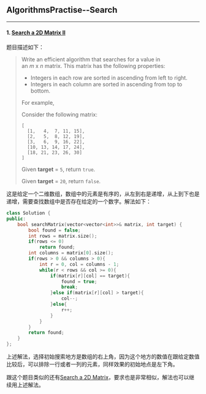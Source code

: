 ## AlgorithmsPractise--Search

------

#### 1. [Search a 2D Matrix II](https://leetcode.com/problems/search-a-2d-matrix-ii/)

题目描述如下：

> Write an efficient algorithm that searches for a value in an *m* x *n* matrix. This matrix has the following properties:
>
> - Integers in each row are sorted in ascending from left to right.
> - Integers in each column are sorted in ascending from top to bottom.
>
> For example,
>
> Consider the following matrix:
>
> ```
> [
>   [1,   4,  7, 11, 15],
>   [2,   5,  8, 12, 19],
>   [3,   6,  9, 16, 22],
>   [10, 13, 14, 17, 24],
>   [18, 21, 23, 26, 30]
> ]
>
> ```
>
> Given **target** = `5`, return `true`.
>
> Given **target** = `20`, return `false`.

这是给定一个二维数组，数组中的元素是有序的，从左到右是递增，从上到下也是递增，需要查找数组中是否存在给定的一个数字。解法如下：

```c++
class Solution {
public:
    bool searchMatrix(vector<vector<int>>& matrix, int target) {
        bool found = false;
        int rows = matrix.size();
        if(rows <= 0)
            return found;
        int columns = matrix[0].size();
        if(rows > 0 && columns > 0){
            int r = 0, col = columns - 1;
            while(r < rows && col >= 0){
                if(matrix[r][col] == target){
                    found = true;
                    break;
                }else if(matrix[r][col] > target){
                    col--;
                }else{
                    r++;
                }
            }
        }
        return found;
    }
};
```

上述解法，选择初始搜索地方是数组的右上角，因为这个地方的数值在跟给定数值比较后，可以排除一行或者一列的元素，同样效果的初始地点是左下角。

跟这个题目类似的还有[Search a 2D Matrix](https://leetcode.com/problems/search-a-2d-matrix/)，要求也是非常相似，解法也可以继续用上述解法。

